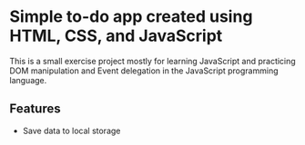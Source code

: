 # Simple to-do app created using HTML, CSS, and JavaScript

This is a small exercise project mostly for learning JavaScript and practicing DOM manipulation and Event delegation in the JavaScript programming language.


## Features

- Save data to local storage
